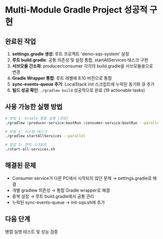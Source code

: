 # Multi-Module Gradle Project 성공적 구현

## 완료된 작업
1. **settings.gradle 생성**: 루트 프로젝트 'demo-sqs-system' 설정
2. **루트 build.gradle**: 공통 의존성 및 설정 통합, startAllServices 태스크 구현
3. **서브모듈 간소화**: producer/consumer 각각의 build.gradle을 서브모듈용으로 변경
4. **Gradle Wrapper 통합**: 루트 레벨에 8.10 버전으로 통합
5. **sync-events-queue 추가**: LocalStack init 스크립트에 누락된 동기화 큐 추가
6. **빌드 성공 확인**: `./gradlew build` 성공적으로 완료 (19 actionable tasks)

## 사용 가능한 실행 방법
```bash
# 방법 1: Gradle 병렬 실행 (권장)
./gradlew :producer-service:bootRun :consumer-service:bootRun --parallel

# 방법 2: 커스텀 태스크
./gradlew startAllServices --parallel

# 방법 3: 편의 스크립트  
./start-all-services.sh
```

## 해결된 문제
- Consumer service가 다른 PC에서 시작되지 않던 문제 → settings.gradle로 해결
- 개별 gradlew 의존성 → 통합 Gradle wrapper로 해결
- 중복 설정 → 루트 build.gradle에서 공통 관리
- 누락된 sync-events-queue → init-sqs.sh에 추가

## 다음 단계
병렬 실행 테스트 및 성능 검증